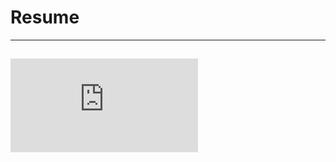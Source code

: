# Resume
---
![Resume](https://github.com/CPT-Dawn/Resume/blob/f76703454bbf974b62c3a9042ad5ac9620cd10f3/Resume.pdf)
---
